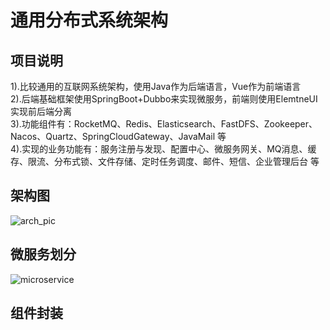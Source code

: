 # 通用分布式系统架构
## 项目说明  
1).比较通用的互联网系统架构，使用Java作为后端语言，Vue作为前端语言  
2).后端基础框架使用SpringBoot+Dubbo来实现微服务，前端则使用ElemtneUI实现前后端分离  
3).功能组件有：RocketMQ、Redis、Elasticsearch、FastDFS、Zookeeper、Nacos、Quartz、SpringCloudGateway、JavaMail 等  
4).实现的业务功能有：服务注册与发现、配置中心、微服务网关、MQ消息、缓存、限流、分布式锁、文件存储、定时任务调度、邮件、短信、企业管理后台 等

## 架构图  
![arch_pic](https://github.com/yufeng629/dist_architecture/blob/master/docs/sys_arch_pic.png)  

## 微服务划分  
![microservice]()  

## 组件封装  


